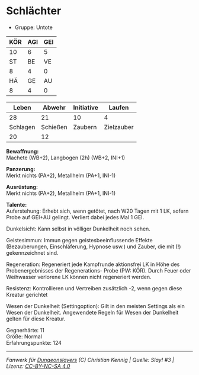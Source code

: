 # Schlächter  
- Gruppe: Untote  

| KÖR | AGI | GEI |  
| --- | --- | --- |  
| 10  | 6   | 5   |
| ST  | BE  | VE  |  
| 8   | 4   | 0   |
| HÄ  | GE  | AU  |  
| 8   | 4   | 0   |


| Leben    | Abwehr   | Initiative | Laufen     |
| -------- | -------- | ---------- | ---------- |
| 28       | 21       | 10         | 4          |
| Schlagen | Schießen | Zaubern    | Zielzauber |
| 20       | 12       |            |            |

**Bewaffnung:**  
Machete (WB+2), Langbogen (2h) (WB+2, INI+1)

**Panzerung:**  
Merkt nichts (PA+2), Metallhelm (PA+1, INI-1)

**Ausrüstung:**  
Merkt nichts (PA+2), Metallhelm (PA+1, INI-1)

**Talente:**  
Auferstehung: Erhebt sich, wenn getötet, nach W20 Tagen mit 1 LK, sofern Probe auf GEI+AU gelingt. Verliert dabei jedes Mal 1 GEI. 

Dunkelsicht: Kann selbst in völliger Dunkelheit noch sehen. 

Geistesimmun: Immun gegen geistesbeeinflussende Effekte (Bezauberungen, Einschläferung, Hypnose usw.) und Zauber, die mit (!) gekennzeichnet sind. 

Regeneration: Regeneriert jede Kampfrunde aktionsfrei LK in Höhe des Probenergebnisses der Regenerations- Probe (PW: KÖR). Durch Feuer oder Weihwasser verlorene LK können nicht regeneriert werden. 

Resistenz: Kontrollieren und Vertreiben zusätzlich -2, wenn gegen diese Kreatur gerichtet 

Wesen der Dunkelheit (Settingoption): Gilt in den meisten Settings als ein Wesen der Dunkelheit. Angewendete Regeln für Wesen der Dunkelheit gelten für diese Kreatur. 


Gegnerhärte: 11  
Größe: Normal  
Erfahrungspunkte: 124  



___
*Fanwerk für [Dungeonslayers](https://www.dungeonslayers.net/) (C) Christian Kennig | Quelle: Slay! #3 | Lizenz: [CC-BY-NC-SA 4.0](https://creativecommons.org/licenses/by-nc-sa/4.0/deed.de)*